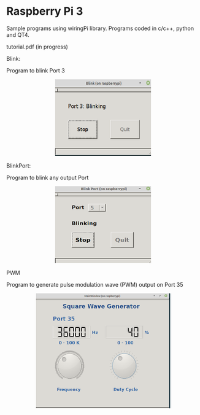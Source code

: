 # Raspberry Pi 3

Sample programs using wiringPi library. 
Programs coded in c/c++, python and QT4.

tutorial.pdf (in progress)


Blink:

Program to blink Port 3
<p align="center">
<img src="images/Blink.png" width="250" height="200">
</p>

BlinkPort:

Program to blink any output Port
<p align="center">
<img  src="images/BlinkPort.png" width="250" height="200">
</p>

PWM

Program to generate pulse modulation  wave (PWM) output on Port 35 
<p align="center">
<img src="images/PWM.png" width="350" height="300">
</p>
